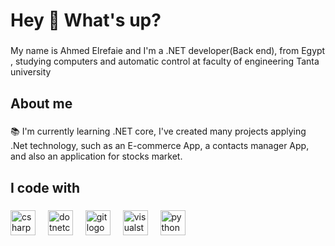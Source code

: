 <h1 align="left">Hey 👋 What's up?</h1>

###

<p align="left">My name is Ahmed Elrefaie and I'm a .NET developer(Back end), from Egypt , studying computers and automatic control at faculty of engineering Tanta university</p>

###

<h2 align="left">About me</h2>

###

<p align="left">📚 I'm currently learning .NET core, I've created many projects applying .Net technology, such as an E-commerce App, a contacts manager App, and also an application for stocks market.</p>

###

<h2 align="left">I code with</h2>

###

<div align="left">
  <img src="https://cdn.jsdelivr.net/gh/devicons/devicon/icons/csharp/csharp-original.svg" height="40" alt="csharp logo"  />
  <img width="12" />
  <img src="https://cdn.jsdelivr.net/gh/devicons/devicon/icons/dotnetcore/dotnetcore-original.svg" height="40" alt="dotnetcore logo"  />
  <img width="12" />
  <img src="https://cdn.jsdelivr.net/gh/devicons/devicon/icons/git/git-original.svg" height="40" alt="git logo"  />
  <img width="12" />
  <img src="https://cdn.jsdelivr.net/gh/devicons/devicon/icons/visualstudio/visualstudio-plain.svg" height="40" alt="visualstudio logo"  />
  <img width="12" />
  <img src="https://cdn.jsdelivr.net/gh/devicons/devicon/icons/python/python-original.svg" height="40" alt="python logo"  />
</div>

###

